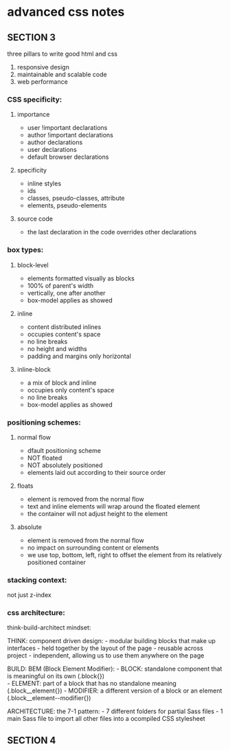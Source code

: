 # advanced css notes

## SECTION 3

three pillars to write good html and css
1. responsive design
2. maintainable and scalable code
3. web performance

### CSS specificity:

1. importance
    - user !important declarations
    - author !important declarations
    - author declarations
    - user declarations
    - default browser declarations

2. specificity
    - inline styles
    - ids
    - classes, pseudo-classes, attribute
    - elements, pseudo-elements

3. source code 
    - the last declaration in the code overrides other declarations

### box types:

1. block-level
    - elements formatted visually as blocks
    - 100% of parent's width
    - vertically, one after another
    - box-model applies as showed

2. inline
    - content distributed inlines
    - occupies content's space
    - no line breaks
    - no height and widths
    - padding and margins only horizontal


3. inline-block
    - a mix of block and inline
    - occupies only content's space
    - no line breaks
    - box-model applies as showed

### positioning schemes:

1. normal flow
    - dfault positioning scheme
    - NOT floated
    - NOT absolutely positioned
    - elements laid out according to their source order

2. floats
    - element is removed from the normal flow
    - text and inline elements will wrap around the floated element
    - the container will not adjust height to the element

3. absolute
    - element is removed from the normal flow
    - no impact on surrounding content or elements
    - we use top, bottom, left, right to offset the element from its relatively positioned container

### stacking context:

not just z-index

### css architecture:

think-build-architect mindset:

THINK:
    component driven design:
        - modular building blocks that make up interfaces
        - held together by the layout of the page
        - reusable across project
        - independent, allowing us to use them anywhere on the page
    
BUILD:
    BEM (Block Element Modifier):
        - BLOCK: standalone component that is meaningful on its own (.block{})    
        - ELEMENT: part of a block that has no standalone meaning (.block__element{})
        - MODIFIER: a different version of a block or an element (.block__element--modifier{})

ARCHITECTURE:
    the 7-1 pattern:
        - 7 different folders for partial Sass files
        - 1 main Sass file to import all other files into a ocompiled CSS stylesheet


## SECTION 4
